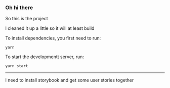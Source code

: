### Oh hi there

So this is the project

I cleaned it up a little so it will at least build

To install dependencies, you first need to run:

```
yarn
```

To start the developmentt server, run:

```
yarn start
```

---

I need to install storybook and get some user stories together
